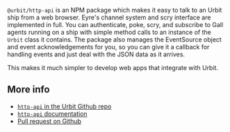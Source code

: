 `@urbit/http-api` is an NPM package which makes it easy to talk to an Urbit ship
from a web browser. Eyre's channel system and scry interface are implemented in
full. You can authenticate, poke, scry, and subscribe to Gall agents running on
a ship with simple method calls to an instance of the `Urbit` class it contains.
The package also manages the EventSource object and event acknowledgements for
you, so you can give it a callback for handling events and just deal with the
JSON data as it arrives.

This makes it much simpler to develop web apps that integrate with Urbit.

## More info

- [`http-api` in the Urbit Github repo](https://github.com/urbit/urbit/tree/master/pkg/npm/http-api)
- [`http-api` documentation](https://developers.urbit.org/guides/additional/http-api-guide)
- [Pull request on Github](https://github.com/urbit/urbit/pull/4338)
